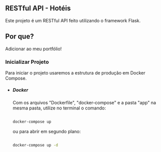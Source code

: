 
## RESTful API - Hotéis
  
Este projeto é um RESTful API feito utilizando o framework Flask.

## Por que?
Adicionar ao meu portfólio!

### Inicializar Projeto
Para iniciar o projeto usaremos a estrutura de produção em Docker Compose.

 - ##### Docker

	Com os arquivos "Dockerfile", "docker-compose" e a pasta "app" na mesma pasta, utilize no terminal o comando:

	```sh

	docker-compose up

	```

	ou para abrir em segundo plano:

	```sh

	docker-compose up -d

	```
